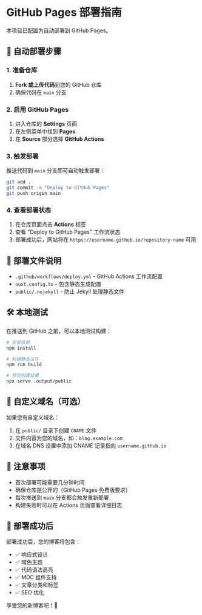 # GitHub Pages 部署指南

本项目已配置为自动部署到 GitHub Pages。

## 🚀 自动部署步骤

### 1. 准备仓库

1. **Fork 或上传代码**到您的 GitHub 仓库
2. 确保代码在 `main` 分支

### 2. 启用 GitHub Pages

1. 进入仓库的 **Settings** 页面
2. 在左侧菜单中找到 **Pages**
3. 在 **Source** 部分选择 **GitHub Actions**

### 3. 触发部署

推送代码到 `main` 分支即可自动触发部署：

```bash
git add .
git commit -m "Deploy to GitHub Pages"
git push origin main
```

### 4. 查看部署状态

1. 在仓库页面点击 **Actions** 标签
2. 查看 "Deploy to GitHub Pages" 工作流状态
3. 部署成功后，网站将在 `https://username.github.io/repository-name` 可用

## 📁 部署文件说明

- `.github/workflows/deploy.yml` - GitHub Actions 工作流配置
- `nuxt.config.ts` - 包含静态生成配置
- `public/.nojekyll` - 防止 Jekyll 处理静态文件

## 🛠️ 本地测试

在推送到 GitHub 之前，可以本地测试构建：

```bash
# 安装依赖
npm install

# 构建静态文件
npm run build

# 预览构建结果
npx serve .output/public
```

## 🔧 自定义域名（可选）

如果您有自定义域名：

1. 在 `public/` 目录下创建 `CNAME` 文件
2. 文件内容为您的域名，如：`blog.example.com`
3. 在域名 DNS 设置中添加 CNAME 记录指向 `username.github.io`

## 📝 注意事项

- 首次部署可能需要几分钟时间
- 确保仓库是公开的（GitHub Pages 免费版要求）
- 每次推送到 `main` 分支都会触发重新部署
- 构建失败时可以在 Actions 页面查看详细日志

## 🎯 部署成功后

部署成功后，您的博客将包含：

- ✅ 响应式设计
- ✅ 暗色主题
- ✅ 代码语法高亮
- ✅ MDC 组件支持
- ✅ 文章分类和标签
- ✅ SEO 优化

享受您的新博客吧！🎉

